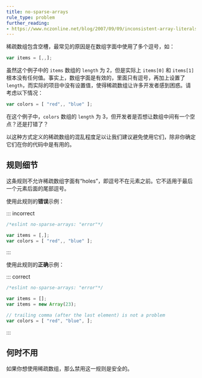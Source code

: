 ```yaml
---
title: no-sparse-arrays
rule_type: problem
further_reading:
- https://www.nczonline.net/blog/2007/09/09/inconsistent-array-literals/
---
```


稀疏数组包含空槽，最常见的原因是在数组字面中使用了多个逗号，如：

```js
var items = [,,];
```

虽然这个例子中的 `items` 数组的 `length` 为 2，但是实际上 `items[0]` 和 `items[1]` 根本没有任何值。事实上，数组字面是有效的，里面只有逗号，再加上设置了 `length`，而实际的项目中没有设置值，使得稀疏数组让许多开发者感到困惑。请考虑以下情况：

```js
var colors = [ "red",, "blue" ];
```

在这个例子中，`colors` 数组的 `length` 为 3，但开发者是否想让数组中间有一个空点？还是打错了？

以这种方式定义的稀疏数组的混乱程度足以让我们建议避免使用它们，除非你确定它们在你的代码中是有用的。

## 规则细节

这条规则不允许稀疏数组字面有“holes”，即逗号不在元素之前。它不适用于最后一个元素后面的尾部逗号。

使用此规则的**错误**示例：

::: incorrect

```js
/*eslint no-sparse-arrays: "error"*/

var items = [,];
var colors = [ "red",, "blue" ];
```

:::

使用此规则的**正确**示例：

::: correct

```js
/*eslint no-sparse-arrays: "error"*/

var items = [];
var items = new Array(23);

// trailing comma (after the last element) is not a problem
var colors = [ "red", "blue", ];
```

:::

## 何时不用

如果你想使用稀疏数组，那么禁用这一规则是安全的。
